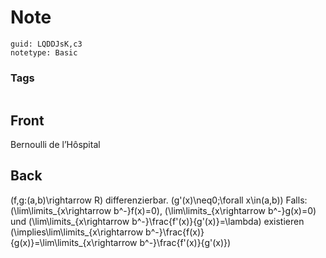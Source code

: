 # Note
```
guid: LQDDJsK,c3
notetype: Basic
```

### Tags
```
```

## Front
Bernoulli de l’Hôspital

## Back
\(f,g:(a,b)\rightarrow R\) differenzierbar.
\(g'(x)\neq0\;\forall x\in(a,b)\)
Falls:
\(\lim\limits_{x\rightarrow b^-}f(x)=0\), \(\lim\limits_{x\rightarrow b^-}g(x)=0\) und \(\lim\limits_{x\rightarrow b^-}\frac{f'(x)}{g'(x)}=\lambda\) existieren \(\implies\lim\limits_{x\rightarrow b^-}\frac{f(x)}{g(x)}=\lim\limits_{x\rightarrow b^-}\frac{f'(x)}{g'(x)}\)
